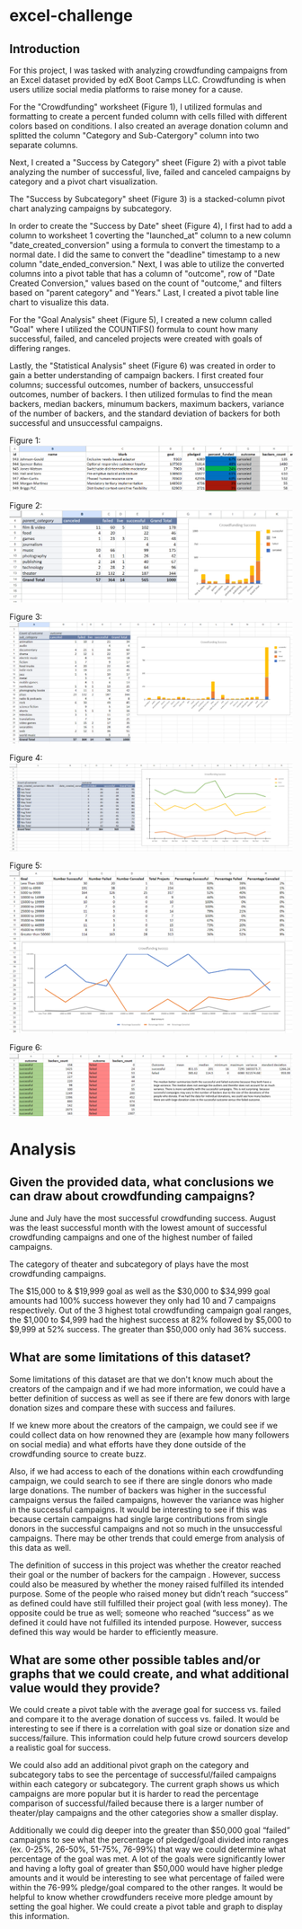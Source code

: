 # excel-challenge
## Introduction
For this project, I was tasked with analyzing crowdfunding campaigns from an Excel dataset provided by edX Boot Camps LLC. Crowdfunding is when users utilize social media platforms to raise money for a cause. 

For the "Crowdfunding" worksheet (Figure 1), I utilized formulas and formatting to create a percent funded column with cells filled with different colors based on conditions. I also created an average donation column and splitted the column "Category and Sub-Catergory" column into two separate columns. 

Next, I created a "Success by Category" sheet (Figure 2) with a pivot table analyzing the number of successful, live, failed and canceled campaigns by category and a pivot chart visualization. 

The "Success by Subcategory" sheet (Figure 3) is a stacked-column pivot chart analyzing campaigns by subcategory. 

In order to create the "Success by Date" sheet (Figure 4), I first had to add a column to worksheet 1 coverting the "launched_at" column  to a new column "date_created_conversion" using a formula to convert the timestamp to a normal date. I did the same to convert the "deadline" timestamp to a new column "date_ended_conversion." Next, I was able to utilize the converted columns into a pivot table that has a column of "outcome", row of "Date Created Conversion," values based on the count of "outcome," and filters based on "parent category" and "Years." Last, I created a pivot table line chart to visualize this data.

For the "Goal Analysis" sheet (Figure 5), I created a new column called "Goal" where I utilized the COUNTIFS() formula to count how many successful, failed, and canceled projects were created with goals of differing ranges. 

Lastly, the "Statistical Analysis" sheet (Figure 6) was created in order to gain a better understanding of campaign backers. I first created four columns; successful outcomes, number of backers, unsuccessful outcomes, number of backers. I then utilized formulas to find the mean backers, median backers, minumum backers, maximum backers, variance of the number of backers, and the standard deviation of backers for both successful and unsuccessful campaigns. 

Figure 1: <img src="Visuals/Crowdfunding.png">



Figure 2: <img src="Visuals/Success_by_Category.png">



Figure 3: <img src="Visuals/Success_by_Subcategory.png">




Figure 4: <img src="Visuals/Success_by_Date.png">


Figure 5: <img src="Visuals/Goal_Analysis.png">



Figure 6: <img src="Visuals/Statistical_Analysis.png">

# Analysis

## Given the provided data, what conclusions we can draw about crowdfunding campaigns?
June and July have the most successful crowdfunding success. August was the least successful month with the lowest amount of successful crowdfunding campaigns and one of the highest number of failed campaigns.

The category of theater and subcategory of plays have the most crowdfunding campaigns.

The $15,000 to & $19,999 goal as well as the $30,000 to $34,999 goal amounts had 100% success however they only had 10 and 7 campaigns respectively. Out of the 3 highest total crowdfunding campaign goal ranges, the $1,000 to $4,999 had the highest success at 82% followed by $5,000 to $9,999 at 52% success. The greater than $50,000 only had 36% success.

## What are some limitations of this dataset?

Some limitations of this dataset are that we don't know much about the creators of the campaign and if we had more information, we could have a better definition of success as well as see if there are few donors with large donation sizes and compare these with success and failures. 

If we knew more about the creators of the campaign, we could see if we could collect data on how renowned they are (example how many followers on social media) and what efforts have they done outside of the crowdfunding source to create buzz.

Also, if we had access to each of the donations within each crowdfunding campaign, we could search to see if there are single donors who made large donations. The number of backers was higher in the successful campaigns versus the failed campaigns, however the variance was higher in the successful campaigns. It would be interesting to see if this was because certain campaigns had single large contributions from single donors in the successful campaigns and not so much in the unsuccessful campaigns. There may be other trends that could emerge from analysis of this data as well.

The definition of success in this project was whether the creator reached their goal or the number of backers for the campaign . However, success could also be measured by whether the money raised fulfilled its intended purpose. Some of the people who raised money but didn’t reach “success” as defined could have still fulfilled their project goal (with less money). The opposite could be true as well; someone who reached “success” as we defined it could have not fulfilled its intended purpose. However, success defined this way would be harder to efficiently measure. 

## What are some other possible tables and/or graphs that we could create, and what additional value would they provide?

We could create a pivot table with the average goal for success vs. failed and compare it to the average donation of success vs. failed. It would be interesting to see if there is a correlation with goal size or donation size and success/failure. This information could help future crowd sourcers develop a realistic goal for success.

We could also add an additional pivot graph on the category and subcategory tabs to see the percentage of successful/failed campaigns within each category or subcategory. The current graph shows us which campaigns are more popular but it is harder to read the percentage comparison of successful/failed because there is a larger number of theater/play campaigns and the other categories show a smaller display.

Additionally we could dig deeper into the greater than $50,000 goal “failed” campaigns to see what the percentage of pledged/goal divided into ranges (ex. 0-25%, 26-50%, 51-75%, 76-99%) that way we could determine what percentage of the goal was met. A lot of the goals were significantly lower and having a lofty goal of greater than $50,000 would have higher pledge amounts and it would be interesting to see what percentage of failed were within the 76-99% pledge/goal compared to the other ranges. It would be helpful to know whether crowdfunders receive more pledge amount by setting the goal higher. We could create a pivot table and graph to display this information.
